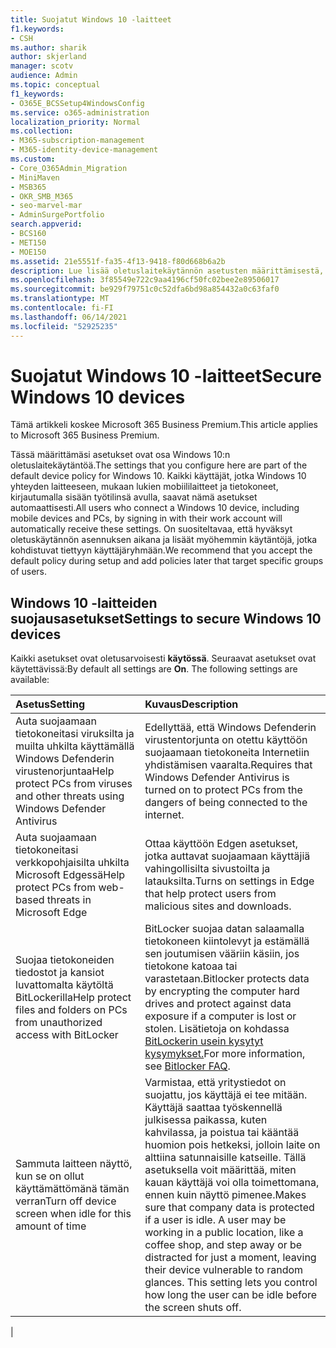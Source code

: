```yaml
---
title: Suojatut Windows 10 -laitteet
f1.keywords:
- CSH
ms.author: sharik
author: skjerland
manager: scotv
audience: Admin
ms.topic: conceptual
f1_keywords:
- O365E_BCSSetup4WindowsConfig
ms.service: o365-administration
localization_priority: Normal
ms.collection:
- M365-subscription-management
- M365-identity-device-management
ms.custom:
- Core_O365Admin_Migration
- MiniMaven
- MSB365
- OKR_SMB_M365
- seo-marvel-mar
- AdminSurgePortfolio
search.appverid:
- BCS160
- MET150
- MOE150
ms.assetid: 21e5551f-fa35-4f13-9418-f80d668b6a2b
description: Lue lisää oletuslaitekäytännön asetusten määrittämisestä, jonka Windows 10 laite saa kirjauduttaessa sisään työ- tai koulutiliin.
ms.openlocfilehash: 3f85549e722c9aa4196cf50fc02bee2e89506017
ms.sourcegitcommit: be929f79751c0c52dfa6bd98a854432a0c63faf0
ms.translationtype: MT
ms.contentlocale: fi-FI
ms.lasthandoff: 06/14/2021
ms.locfileid: "52925235"
---
```

# <a name="secure-windows-10-devices"></a><span data-ttu-id="32103-103">Suojatut Windows 10 -laitteet</span><span class="sxs-lookup"><span data-stu-id="32103-103">Secure Windows 10 devices</span></span>

<span data-ttu-id="32103-104">Tämä artikkeli koskee Microsoft 365 Business Premium.</span><span class="sxs-lookup"><span data-stu-id="32103-104">This article applies to Microsoft 365 Business Premium.</span></span>

<span data-ttu-id="32103-105">Tässä määrittämäsi asetukset ovat osa Windows 10:n oletuslaitekäytäntöä.</span><span class="sxs-lookup"><span data-stu-id="32103-105">The settings that you configure here are part of the default device policy for Windows 10.</span></span> <span data-ttu-id="32103-106">Kaikki käyttäjät, jotka Windows 10 yhteyden laitteeseen, mukaan lukien mobiililaitteet ja tietokoneet, kirjautumalla sisään työtilinsä avulla, saavat nämä asetukset automaattisesti.</span><span class="sxs-lookup"><span data-stu-id="32103-106">All users who connect a Windows 10 device, including mobile devices and PCs, by signing in with their work account will automatically receive these settings.</span></span> <span data-ttu-id="32103-107">On suositeltavaa, että hyväksyt oletuskäytännön asennuksen aikana ja lisäät myöhemmin käytäntöjä, jotka kohdistuvat tiettyyn käyttäjäryhmään.</span><span class="sxs-lookup"><span data-stu-id="32103-107">We recommend that you accept the default policy during setup and add policies later that target specific groups of users.</span></span>
  
## <a name="settings-to-secure-windows-10-devices"></a><span data-ttu-id="32103-108">Windows 10 -laitteiden suojausasetukset</span><span class="sxs-lookup"><span data-stu-id="32103-108">Settings to secure Windows 10 devices</span></span>

<span data-ttu-id="32103-p102">Kaikki asetukset ovat oletusarvoisesti **käytössä**. Seuraavat asetukset ovat käytettävissä:</span><span class="sxs-lookup"><span data-stu-id="32103-p102">By default all settings are **On**. The following settings are available:</span></span>
  


|<span data-ttu-id="32103-111">Asetus</span><span class="sxs-lookup"><span data-stu-id="32103-111">Setting</span></span>  <br/> |<span data-ttu-id="32103-112">Kuvaus</span><span class="sxs-lookup"><span data-stu-id="32103-112">Description</span></span>  <br/> |
|:-----|:-----|
|<span data-ttu-id="32103-113">Auta suojaamaan tietokoneitasi viruksilta ja muilta uhkilta käyttämällä Windows Defenderin virustenorjuntaa</span><span class="sxs-lookup"><span data-stu-id="32103-113">Help protect PCs from viruses and other threats using Windows Defender Antivirus</span></span>  <br/> |<span data-ttu-id="32103-114">Edellyttää, että Windows Defenderin virustentorjunta on otettu käyttöön suojaamaan tietokoneita Internetiin yhdistämisen vaaralta.</span><span class="sxs-lookup"><span data-stu-id="32103-114">Requires that Windows Defender Antivirus is turned on to protect PCs from the dangers of being connected to the internet.</span></span>  <br/> |
|<span data-ttu-id="32103-115">Auta suojaamaan tietokoneitasi verkkopohjaisilta uhkilta Microsoft Edgessä</span><span class="sxs-lookup"><span data-stu-id="32103-115">Help protect PCs from web-based threats in Microsoft Edge</span></span>  <br/> |<span data-ttu-id="32103-116">Ottaa käyttöön Edgen asetukset, jotka auttavat suojaamaan käyttäjiä vahingollisilta sivustoilta ja latauksilta.</span><span class="sxs-lookup"><span data-stu-id="32103-116">Turns on settings in Edge that help protect users from malicious sites and downloads.</span></span>  <br/> |
|<span data-ttu-id="32103-117">Suojaa tietokoneiden tiedostot ja kansiot luvattomalta käytöltä BitLockerilla</span><span class="sxs-lookup"><span data-stu-id="32103-117">Help protect files and folders on PCs from unauthorized access with BitLocker</span></span>  <br/> |<span data-ttu-id="32103-118">BitLocker suojaa datan salaamalla tietokoneen kiintolevyt ja estämällä sen joutumisen vääriin käsiin, jos tietokone katoaa tai varastetaan.</span><span class="sxs-lookup"><span data-stu-id="32103-118">Bitlocker protects data by encrypting the computer hard drives and protect against data exposure if a computer is lost or stolen.</span></span> <span data-ttu-id="32103-119">Lisätietoja on kohdassa [BitLockerin usein kysytyt kysymykset.](/windows/security/information-protection/bitlocker/bitlocker-frequently-asked-questions)</span><span class="sxs-lookup"><span data-stu-id="32103-119">For more information, see [Bitlocker FAQ](/windows/security/information-protection/bitlocker/bitlocker-frequently-asked-questions).</span></span>  <br/> |
|<span data-ttu-id="32103-120">Sammuta laitteen näyttö, kun se on ollut käyttämättömänä tämän verran</span><span class="sxs-lookup"><span data-stu-id="32103-120">Turn off device screen when idle for this amount of time</span></span>  <br/> |<span data-ttu-id="32103-p104">Varmistaa, että yritystiedot on suojattu, jos käyttäjä ei tee mitään. Käyttäjä saattaa työskennellä julkisessa paikassa, kuten kahvilassa, ja poistua tai kääntää huomion pois hetkeksi, jolloin laite on alttiina satunnaisille katseille. Tällä asetuksella voit määrittää, miten kauan käyttäjä voi olla toimettomana, ennen kuin näyttö pimenee.</span><span class="sxs-lookup"><span data-stu-id="32103-p104">Makes sure that company data is protected if a user is idle. A user may be working in a public location, like a coffee shop, and step away or be distracted for just a moment, leaving their device vulnerable to random glances. This setting lets you control how long the user can be idle before the screen shuts off.</span></span>  <br/> |
|